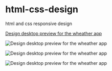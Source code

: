 # html-css-design
html and css responsive design 


[Design desktop preview for the wheather app](./Design/05-30-31-home.png)

![Design desktop preview for the wheather app](./website/imgs/desktop-preview.png)

![Design desktop preview for the wheather app](./website/imgs/desktop-preview.png)


![Design desktop preview for the wheather app](./website/imgs/desktop-preview.png)
